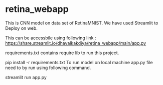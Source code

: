 # retina_webapp
This is CNN model on data set of RetinaMNIST.
We have used Streamlit to Deploy on web.

This can be accessbile using following link :
https://share.streamlit.io/dhavalkakdiya/retina_webapp/main/app.py

requirements.txt contains require lib to run this project.

pip install -r requirements.txt
To run model on local machine app.py file need to by run using following command.

streamlit run app.py


